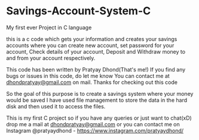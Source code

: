 # Savings-Account-System-C

My first ever Project in C language

this is a c code which gets your information and creates your savings accounts where you can create new account, set password for your account, Check details of your account, Deposit and Withdraw money to and from your account respectively.

This code has been written by Pratyay Dhond(That's me!)
If you find any bugs or issues in this code, do let me know 
You can contact me at dhondpratyay@gmail.com on mail.
Thanks for checking out this code

So the goal of this purpose is to create a savings system where your money would be saved
I have used file management to store the data in the hard disk and then used it to access the files.

This is my first C project so if you have any queries or just want to chat(xD) drop me a mail at dhondpratyay@gmail.com
or you can contact me on Instagram @pratyaydhond  - https://www.instagram.com/pratyaydhond/
